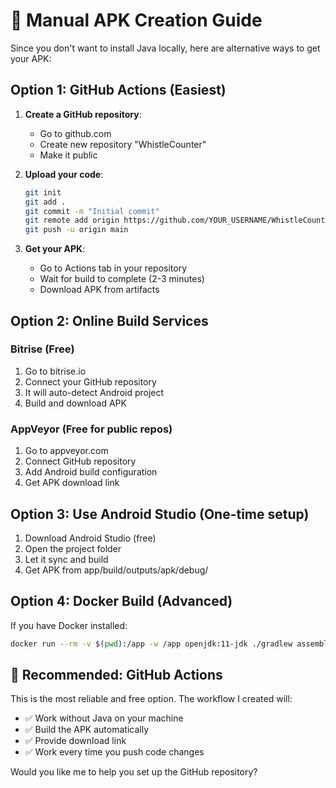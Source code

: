 # 📱 Manual APK Creation Guide

Since you don't want to install Java locally, here are alternative ways to get your APK:

## Option 1: GitHub Actions (Easiest)

1. **Create a GitHub repository**:
   - Go to github.com
   - Create new repository "WhistleCounter"
   - Make it public

2. **Upload your code**:
   ```bash
   git init
   git add .
   git commit -m "Initial commit"
   git remote add origin https://github.com/YOUR_USERNAME/WhistleCounter.git
   git push -u origin main
   ```

3. **Get your APK**:
   - Go to Actions tab in your repository
   - Wait for build to complete (2-3 minutes)
   - Download APK from artifacts

## Option 2: Online Build Services

### Bitrise (Free)
1. Go to bitrise.io
2. Connect your GitHub repository
3. It will auto-detect Android project
4. Build and download APK

### AppVeyor (Free for public repos)
1. Go to appveyor.com
2. Connect GitHub repository
3. Add Android build configuration
4. Get APK download link

## Option 3: Use Android Studio (One-time setup)

1. Download Android Studio (free)
2. Open the project folder
3. Let it sync and build
4. Get APK from app/build/outputs/apk/debug/

## Option 4: Docker Build (Advanced)

If you have Docker installed:
```bash
docker run --rm -v $(pwd):/app -w /app openjdk:11-jdk ./gradlew assembleDebug
```

## 🎯 **Recommended: GitHub Actions**

This is the most reliable and free option. The workflow I created will:
- ✅ Work without Java on your machine
- ✅ Build the APK automatically
- ✅ Provide download link
- ✅ Work every time you push code changes

Would you like me to help you set up the GitHub repository?
